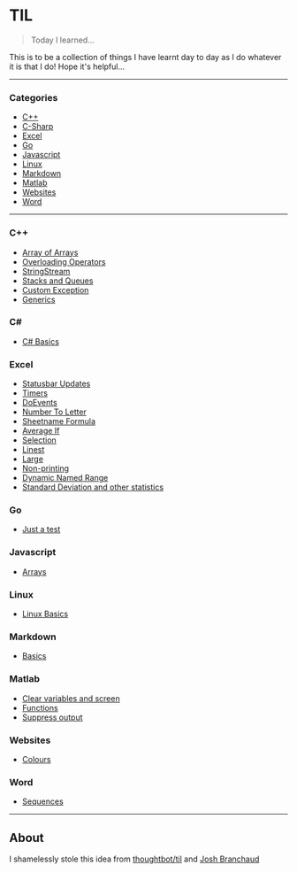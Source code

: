 # TIL

> Today I learned...

This is to be a collection of things I have learnt day to day as I do whatever it is that I do!  Hope it's helpful...

---

### Categories

* [C++](#c)
* [C-Sharp](#c-1)
* [Excel](#excel)
* [Go](#go)
* [Javascript](#javascript)
* [Linux](#linux)
* [Markdown](#markdown)
* [Matlab](#matlab)
* [Websites](#websites)
* [Word](#word)

---
### C++ ###

- [Array of Arrays](cpp/arrayOfArrays.md)
- [Overloading Operators](cpp/overloadingOperators.md)
- [StringStream](cpp/stringStream.md)
- [Stacks and Queues](cpp/stackAndQueue.md)
- [Custom Exception](cpp/customException.md)
- [Generics](cpp/generics.md)

### C&#35; ##

- [C&#35; Basics](csharp/csharpbasics.md)

### Excel ###

- [Statusbar Updates](excel/statusbar.md)
- [Timers](excel/timers.md)
- [DoEvents](excel/doevents.md)
- [Number To Letter](excel/numberToLetter.md)
- [Sheetname Formula](excel/sheetName.md)
- [Average If](excel/averageif.md)
- [Selection](excel/selection.md)
- [Linest](excel/linest.md)
- [Large](excel/large.md)
- [Non-printing](excel/nonprinting.md)
- [Dynamic Named Range](excel/dynamicNamedRange.md)
- [Standard Deviation and other statistics](excel.SD.md)

### Go ###

- [Just a test](go/just_a_test.md)

### Javascript ###

- [Arrays](javascript/arrays.md)

### Linux ###
- [Linux Basics](linux/linuxbasics.md)

### Markdown ###

- [Basics](markdown/basics.md)

### Matlab ###

- [Clear variables and screen](matlab/clear.md)
- [Functions](matlab/functions.md)
- [Suppress output](matlab/suppress.md)

### Websites ###

- [Colours](websites/colours.md)

### Word ###

- [Sequences](word/sequences.md)

---

## About ##

I shamelessly stole this idea from
[thoughtbot/til](https://github.com/thoughtbot/til) and
[Josh Branchaud](https://raw.githubusercontent.com/jbranchaud/til)
